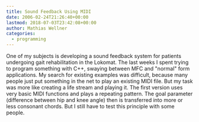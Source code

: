 ```yaml
---
title: Sound Feedback Using MIDI
date: 2006-02-24T21:26:40+00:00
lastmod: 2018-07-03T23:42:08+00:00
author: Mathias Wellner
categories:
  - programming
---
```

One of my subjects is developing a sound feedback system for patients undergoing gait rehabilitation in the Lokomat. The last weeks I spent trying to program something with C++, swaying between MFC and "normal" form applications. My search for existing examples was difficult, because many people just put something in the net to play an existing MIDI file. But my task was more like creating a life stream and playing it. The first version uses very basic MIDI functions and plays a repeating pattern. The goal parameter (difference between hip and knee angle) then is transferred into more or less consonant chords. But I still have to test this principle with some people.